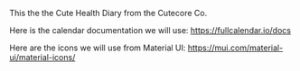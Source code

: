 This the the Cute Health Diary from the Cutecore Co.

Here is the calendar documentation we will use: https://fullcalendar.io/docs

Here are the icons we will use from Material UI: https://mui.com/material-ui/material-icons/
